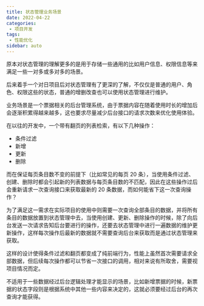 ```yaml
---
title: 状态管理业务场景
date: 2022-04-22
categories:
 - 项目开发
tags:
 - 性能优化
sidebar: auto
---
```


原本对状态管理的理解更多的是用于存储一些通用的比如用户信息、权限信息等来满足一些一对多或多对多的场景。

后来着手一个对日项目后对状态管理有了更深的了解，不仅仅是普通的用户、角色、权限这些的状态，普通的增删改查也可以使用状态管理进行维护。

业务场景是一个票据相关的后台管理系统，由于票据内容在随着使用时长的增加后会逐渐积累得越来越多，这也要求尽量减少后台接口的请求次数来优化使用体验。

在以往的开发中，一个带有翻页的列表检索，有以下几种操作：

- 条件过滤
- 新增
- 更新
- 删除

而在保证每页条目数不变的前提下（比如常见的每页 20 条），当使用条件过滤、创建、删除时都会引起新的列表数据与每页条目数的不匹配，因此在这些操作过后会重新请求一次查询接口来获取最新的 20 条数据，而如何能省下这一次查询操作？

为了满足这一需求在实际项目的使用中则需要一次查询全部条目的数据，并将所有条目的数据放置到状态管理中去，当使用创建、更新、删除操作的时候，除了向后台发送一次请求告知后台要进行的操作，还要去状态管理中进行一遍数据的维护更新操作，这样每次操作后最新的数据就不需要查询后台来获取而是通过状态管理来获取。

这样的设计使得条件过滤和翻页都变成了纯前端行为，性能上虽然首次需要请求全部数据，但后续每次操作都可以节省一次接口的调用，相对来说有所取舍，需要视项目情况而定。

不适用于一些数据经过后台逻辑处理才能显示的场景，比如新增票据的时候，新票据的状态字段则是根据系统中其他一些内容来决定的，这就必须要经过后台的再次查询才能获得。